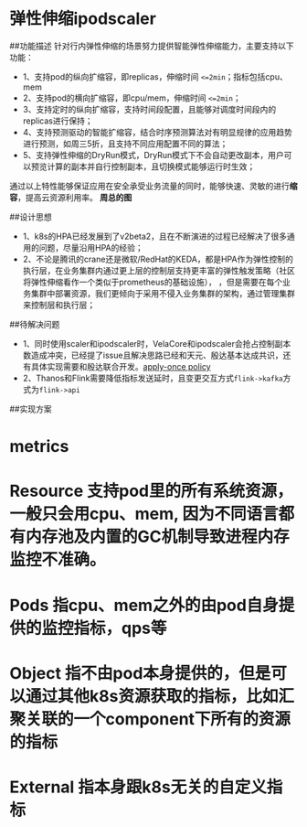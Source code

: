 # 弹性伸缩ipodscaler
##功能描述
针对行内弹性伸缩的场景努力提供智能弹性伸缩能力，主要支持以下功能：
- 1、支持pod的纵向扩缩容，即replicas，伸缩时间 `<=2min`；指标包括cpu、mem
- 2、支持pod的横向扩缩容，即cpu/mem，伸缩时间 `<=2min`；
- 3、支持定时的纵向扩缩容，支持时间段配置，且能够对调度时间段内的replicas进行保持；
- 4、支持预测驱动的智能扩缩容，结合时序预测算法对有明显规律的应用趋势进行预测，如周三5折，且支持不同应用配置不同的算法；
- 5、支持弹性伸缩的DryRun模式，DryRun模式下不会自动更改副本，用户可以预览计算的副本并自行控制副本，且切换模式能够运行时生效；

通过以上特性能够保证应用在安全承受业务流量的同时，能够快速、灵敏的进行**缩容**，提高云资源利用率。
**周总的图**


##设计思想
- 1、k8s的HPA已经发展到了v2beta2，且在不断演进的过程已经解决了很多通用的问题，尽量沿用HPA的经验；
- 2、不论是腾讯的crane还是微软/RedHat的KEDA，都是HPA作为弹性控制的执行层，在业务集群内通过更上层的控制层支持更丰富的弹性触发策略（社区将弹性伸缩看作一个类似于prometheus的基础设施），
，但是需要在每个业务集群中部署资源，我们更倾向于采用不侵入业务集群的架构，通过管理集群来控制层和执行层；

##待解决问题
- 1、同时使用scaler和ipodscaler时，VelaCore和ipodscaler会抢占控制副本数造成冲突，已经提了issue且解决思路已经和天元、殷达基本达成共识，还有具体实现需要和殷达联合开发。[apply-once policy](http://dwiki.cmbchina.cn/pages/viewpage.action?pageId=268445420)
- 2、Thanos和Flink需要降低指标发送延时，且变更交互方式`flink->kafka`方式为`flink->api`

##实现方案
# metrics
# Resource 支持pod里的所有系统资源，一般只会用cpu、mem, 因为不同语言都有内存池及内置的GC机制导致进程内存监控不准确。
# Pods 指cpu、mem之外的由pod自身提供的监控指标，qps等
# Object 指不由pod本身提供的，但是可以通过其他k8s资源获取的指标，比如汇聚关联的一个component下所有的资源的指标
# External 指本身跟k8s无关的自定义指标